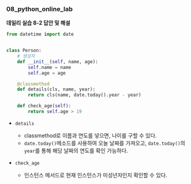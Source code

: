 ### 08_python_online_lab



**데일리 실습 8-2 답안 및 해설**

```python
from datetime import date


class Person:
    # 생성자
    def __init__(self, name, age):
        self.name = name
        self.age = age

    @classmethod
    def details(cls, name, year):
        return cls(name, date.today().year - year)

    def check_age(self):
        return self.age > 19

```

- `details`
  - classmethod로 이름과 연도를 넣으면, 나이를 구할 수 있다.
  - `date.today()`메소드를 사용하여 오늘 날짜를 가져오고, `date.today()`의 `year`를 통해 해당 날짜의 연도를 확인 가능하다.
- `check_age`

  - 인스턴스 메서드로 현재 인스턴스가 미성년자인지 확인할 수 있다.
